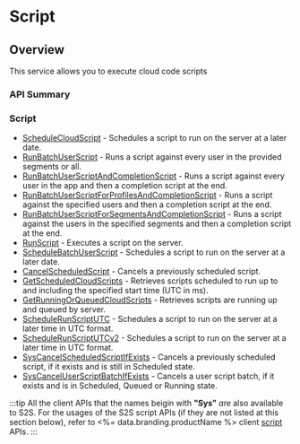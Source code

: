 # Script
## Overview


This service allows you to execute cloud code scripts

### API Summary

### Script
* [ScheduleCloudScript](/api/s2s/script/schedulecloudscript) - Schedules a script to run on the server at a later date.
* [RunBatchUserScript](/api/s2s/script/runbatchuserscript) - Runs a script against every user in the provided segments or all.
* [RunBatchUserScriptAndCompletionScript](/api/s2s/script/runbatchuserscriptandcompletionscript) - Runs a script against every user in the app and then a completion script at the end.
* [RunBatchUserScriptForProfilesAndCompletionScript](/api/s2s/script/runbatchuserscriptforprofilesandcompletionscript) - Runs a script against the specified users and then a completion script at the end.
* [RunBatchUserScriptForSegmentsAndCompletionScript](/api/s2s/script/runbatchuserscriptforsegmentsandcompletionscript) - Runs a script against the users in the specified segments and then a completion script at the end.
* [RunScript](/api/s2s/script/runscript) - Executes a script on the server.
* [ScheduleBatchUserScript](/api/s2s/script/schedulebatchuserscript) - Schedules a script to run on the server at a later date.
* [CancelScheduledScript](/api/s2s/script/cancelscheduledscript) - Cancels a previously scheduled script.
* [GetScheduledCloudScripts](/api/s2s/script/getscheduledcloudscripts) - Retrieves scripts scheduled to run up to and including the specified start time (UTC in ms).
* [GetRunningOrQueuedCloudScripts](/api/s2s/script/getrunningorqueuedcloudscripts) - Retrieves scripts are running up and queued by server.
* [ScheduleRunScriptUTC](/api/s2s/script/schedulerunscriptutc) - Schedules a script to run on the server at a later time in UTC format.
* [ScheduleRunScriptUTCv2](/api/s2s/script/schedulerunscriptutcv2) - Schedules a script to run on the server at a later time in UTC format.
* [SysCancelScheduledScriptIfExists](/api/capi/script/syscancelscheduledscriptffexists) - Cancels a previously scheduled script, if it exists and is still in Scheduled state.
* [SysCancelUserScriptBatchIfExists](/api/capi/script/syscanceluserscriptbatchifexists) - Cancels a user script batch, if it exists and is in Scheduled, Queued or Running state.

:::tip
All the client APIs that the names beigin with <strong>"Sys"</strong> <em>are</em> also available to S2S. 
For the usages of the S2S script APIs (if they are not listed at this section below),
refer to <%= data.branding.productName %> client [script](/api/capi/script) APIs.
:::

<DocCardList />